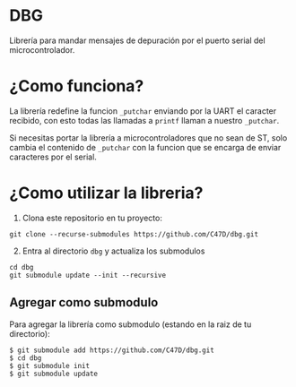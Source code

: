 # DBG

Librería para mandar mensajes de depuración por el puerto serial del microcontrolador.

# ¿Como funciona?

La librería redefine la funcion `_putchar` enviando por la UART el caracter recibido,
con esto todas las llamadas a `printf` llaman a nuestro `_putchar`.

Si necesitas portar la librería a microcontroladores que no sean de ST, solo cambia
el contenido de `_putchar` con la funcion que se encarga de enviar caracteres por el serial.

# ¿Como utilizar la libreria?

1. Clona este repositorio en tu proyecto:
```
git clone --recurse-submodules https://github.com/C47D/dbg.git
```

2. Entra al directorio `dbg` y actualiza los submodulos
```
cd dbg
git submodule update --init --recursive
```

## Agregar como submodulo

Para agregar la librería como submodulo (estando en la raiz de tu directorio):
```
$ git submodule add https://github.com/C47D/dbg.git
$ cd dbg
$ git submodule init
$ git submodule update
```
